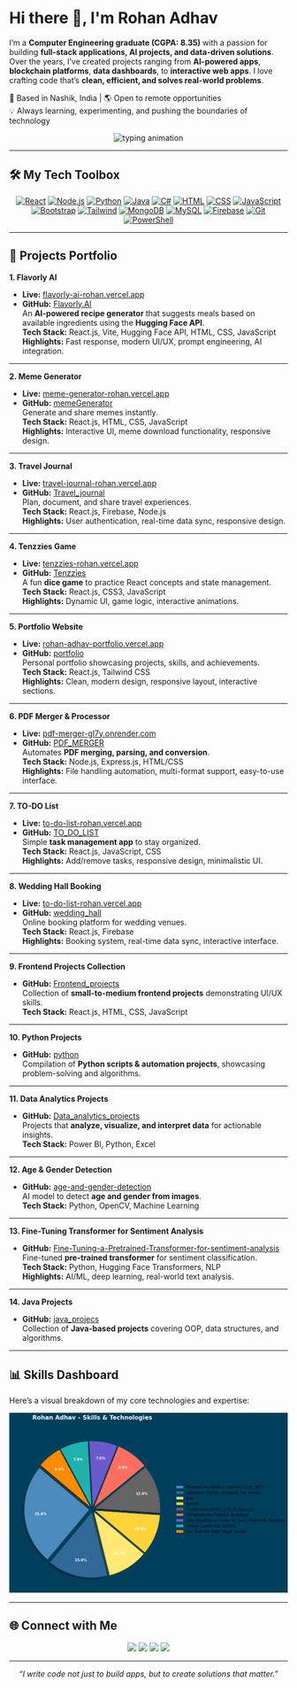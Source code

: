 # Hi there 👋, I'm Rohan Adhav

I’m a **Computer Engineering graduate (CGPA: 8.35)** with a passion for building **full-stack applications, AI projects, and data-driven solutions**.  
Over the years, I’ve created projects ranging from **AI-powered apps**, **blockchain platforms**, **data dashboards**, to **interactive web apps**. I love crafting code that’s **clean, efficient, and solves real-world problems**.

📍 Based in Nashik, India | 🌎 Open to remote opportunities  
💡 Always learning, experimenting, and pushing the boundaries of technology

<p align="center">
<img src="https://readme-typing-svg.herokuapp.com?font=Fira+Code&size=22&duration=3000&pause=1000&color=007bff&center=true&width=600&lines=Turning+ideas+into+real-world+solutions;Building+beautiful+and+scalable+apps;Data-driven+decision+making+with+AI;Always+learning+%26+exploring+new+tech" alt="typing animation"/>
</p>

---

## 🛠 My Tech Toolbox
<p align="center">
<a href="https://github.com/Rohan-Adhav/portfolio.git"><img src="https://skillicons.dev/icons?i=react" alt="React" /></a>
<a href="https://github.com/Rohan-Adhav/portfolio.git"><img src="https://skillicons.dev/icons?i=nodejs" alt="Node.js" /></a>
<a href="https://github.com/Rohan-Adhav/python.git"><img src="https://skillicons.dev/icons?i=python" alt="Python" /></a>
<a href="https://github.com/Rohan-Adhav/java_projecs.git"><img src="https://skillicons.dev/icons?i=java" alt="Java" /></a>
<a href="https://github.com/Rohan-Adhav/portfolio.git"><img src="https://skillicons.dev/icons?i=cs" alt="C#" /></a>
<a href="https://github.com/Rohan-Adhav/portfolio.git"><img src="https://skillicons.dev/icons?i=html" alt="HTML" /></a>
<a href="https://github.com/Rohan-Adhav/portfolio.git"><img src="https://skillicons.dev/icons?i=css" alt="CSS" /></a>
<a href="https://github.com/Rohan-Adhav/portfolio.git"><img src="https://skillicons.dev/icons?i=js" alt="JavaScript" /></a>
<a href="https://github.com/Rohan-Adhav/portfolio.git"><img src="https://skillicons.dev/icons?i=bootstrap" alt="Bootstrap" /></a>
<a href="https://github.com/Rohan-Adhav/portfolio.git"><img src="https://skillicons.dev/icons?i=tailwind" alt="Tailwind" /></a>
<a href="https://github.com/Rohan-Adhav/Data_analytics_projects.git"><img src="https://skillicons.dev/icons?i=mongodb" alt="MongoDB" /></a>
<a href="https://github.com/Rohan-Adhav/Data_analytics_projects.git"><img src="https://skillicons.dev/icons?i=mysql" alt="MySQL" /></a>
<a href="https://github.com/Rohan-Adhav/portfolio.git"><img src="https://skillicons.dev/icons?i=firebase" alt="Firebase" /></a>
<a href="https://github.com/Rohan-Adhav/portfolio.git"><img src="https://skillicons.dev/icons?i=git" alt="Git" /></a>
<a href="https://github.com/Rohan-Adhav/portfolio.git"><img src="https://skillicons.dev/icons?i=powershell" alt="PowerShell" /></a>
</p>

---

## 🚀 Projects Portfolio

**1. Flavorly AI**  
- **Live:** [flavorly-ai-rohan.vercel.app](https://flavorly-ai-rohan.vercel.app/)  
- **GitHub:** [Flavorly.AI](https://github.com/Rohan-Adhav/flavorly.AI.git)  
An **AI-powered recipe generator** that suggests meals based on available ingredients using the **Hugging Face API**.  
**Tech Stack:** React.js, Vite, Hugging Face API, HTML, CSS, JavaScript  
**Highlights:** Fast response, modern UI/UX, prompt engineering, AI integration.

---

**2. Meme Generator**  
- **Live:** [meme-generator-rohan.vercel.app](https://meme-generator-rohan.vercel.app/)  
- **GitHub:** [memeGenerator](https://github.com/Rohan-Adhav/memeGenerator.git)  
Generate and share memes instantly.  
**Tech Stack:** React.js, HTML, CSS, JavaScript  
**Highlights:** Interactive UI, meme download functionality, responsive design.

---

**3. Travel Journal**  
- **Live:** [travel-journal-rohan.vercel.app](https://travel-journal-rohan.vercel.app/)  
- **GitHub:** [Travel_journal](https://github.com/Rohan-Adhav/Travel_journal.git)  
Plan, document, and share travel experiences.  
**Tech Stack:** React.js, Firebase, Node.js  
**Highlights:** User authentication, real-time data sync, responsive design.

---

**4. Tenzzies Game**  
- **Live:** [tenzzies-rohan.vercel.app](https://tenzzies-rohan.vercel.app/)  
- **GitHub:** [Tenzzies](https://github.com/Rohan-Adhav/Tenzzies.git)  
A fun **dice game** to practice React concepts and state management.  
**Tech Stack:** React.js, CSS3, JavaScript  
**Highlights:** Dynamic UI, game logic, interactive animations.

---

**5. Portfolio Website**  
- **Live:** [rohan-adhav-portfolio.vercel.app](https://rohan-adhav-portfolio.vercel.app/)  
- **GitHub:** [portfolio](https://github.com/Rohan-Adhav/portfolio.git)  
Personal portfolio showcasing projects, skills, and achievements.  
**Tech Stack:** React.js, Tailwind CSS  
**Highlights:** Clean, modern design, responsive layout, interactive sections.

---

**6. PDF Merger & Processor**  
- **Live:** [pdf-merger-gl7y.onrender.com](https://pdf-merger-gl7y.onrender.com/)  
- **GitHub:** [PDF_MERGER](https://github.com/Rohan-Adhav/PDF_MERGER)  
Automates **PDF merging, parsing, and conversion**.  
**Tech Stack:** Node.js, Express.js, HTML/CSS  
**Highlights:** File handling automation, multi-format support, easy-to-use interface.

---

**7. TO-DO List**  
- **Live:** [to-do-list-rohan.vercel.app](https://to-do-list-rohan.vercel.app/)  
- **GitHub:** [TO_DO_LIST](https://github.com/Rohan-Adhav/TO_DO_LIST.git)  
Simple **task management app** to stay organized.  
**Tech Stack:** React.js, JavaScript, CSS  
**Highlights:** Add/remove tasks, responsive design, minimalistic UI.

---

**8. Wedding Hall Booking**  
- **Live:** [to-do-list-rohan.vercel.app](https://to-do-list-rohan.vercel.app/)  
- **GitHub:** [wedding_hall](https://github.com/Rohan-Adhav/wedding_hall.git)  
Online booking platform for wedding venues.  
**Tech Stack:** React.js, Firebase  
**Highlights:** Booking system, real-time data sync, interactive interface.

---

**9. Frontend Projects Collection**  
- **GitHub:** [Frontend_projects](https://github.com/Rohan-Adhav/Frontend_projects.git)  
Collection of **small-to-medium frontend projects** demonstrating UI/UX skills.  
**Tech Stack:** React.js, HTML, CSS, JavaScript

---

**10. Python Projects**  
- **GitHub:** [python](https://github.com/Rohan-Adhav/python.git)  
Compilation of **Python scripts & automation projects**, showcasing problem-solving and algorithms.

---

**11. Data Analytics Projects**  
- **GitHub:** [Data_analytics_projects](https://github.com/Rohan-Adhav/Data_analytics_projects.git)  
Projects that **analyze, visualize, and interpret data** for actionable insights.  
**Tech Stack:** Power BI, Python, Excel

---

**12. Age & Gender Detection**  
- **GitHub:** [age-and-gender-detection](https://github.com/Rohan-Adhav/age-and-gender-detection.git)  
AI model to detect **age and gender from images**.  
**Tech Stack:** Python, OpenCV, Machine Learning

---

**13. Fine-Tuning Transformer for Sentiment Analysis**  
- **GitHub:** [Fine-Tuning-a-Pretrained-Transformer-for-sentiment-analysis](https://github.com/Rohan-Adhav/Fine-Tuning-a-Pretrained-Transformer-for-sentiment-analysis.git)  
Fine-tuned **pre-trained transformer** for sentiment classification.  
**Tech Stack:** Python, Hugging Face Transformers, NLP  
**Highlights:** AI/ML, deep learning, real-world text analysis.

---

**14. Java Projects**  
- **GitHub:** [java_projecs](https://github.com/Rohan-Adhav/java_projecs.git)  
Collection of **Java-based projects** covering OOP, data structures, and algorithms.  

---

## 📊 Skills Dashboard

Here’s a visual breakdown of my core technologies and expertise:

<p align="center">
  <img src="./pie-chart.png" alt="Skills Pie Chart" width="700"/>
</p>



---

## 🌐 Connect with Me
<p align="center">
<a href="https://www.linkedin.com/in/rohan-adhav-s15111115"><img src="https://skillicons.dev/icons?i=linkedin" /></a>
<a href="https://mail.google.com/mail/?view=cm&to=rohanadhav78@gmail.com"><img src="https://skillicons.dev/icons?i=gmail" /></a>
<a href="https://github.com/Rohan-Adhav"><img src="https://skillicons.dev/icons?i=github" /></a>
<a href="https://rohan-adhav-portfolio.vercel.app/"><img src="https://skillicons.dev/icons?i=vercel" /></a>
</p>

---

<p align="center">
<i>“I write code not just to build apps, but to create solutions that matter.”</i>
</p>
